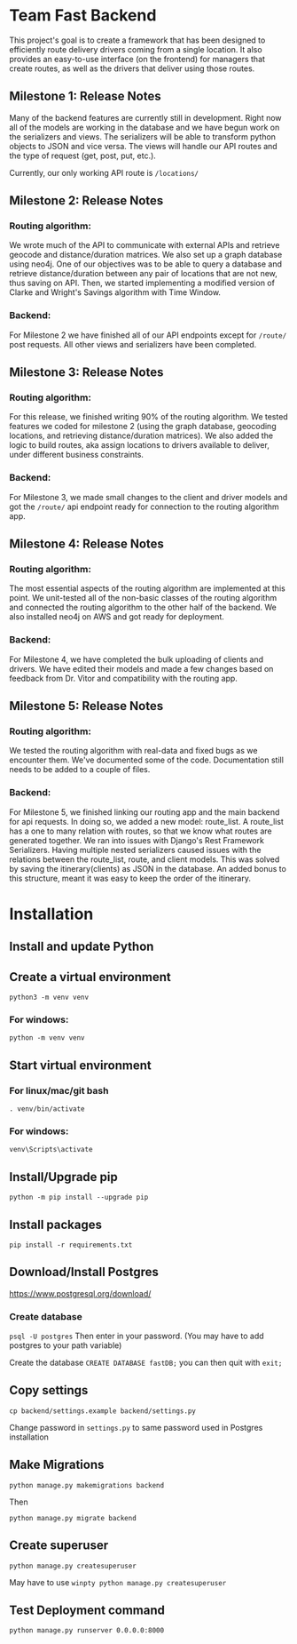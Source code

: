 # Team Fast Backend
This project's goal is to create a framework that has been designed to efficiently route delivery drivers coming from a single location. It also provides an easy-to-use interface (on the frontend) for managers that create routes, as well as the drivers that deliver using those routes. 

## Milestone 1: Release Notes
Many of the backend features are currently still in development. Right now all of the models are working in the database and we have begun work on the serializers and views. The serializers will be able to transform python objects to JSON and vice versa. The views will handle our API routes and the type of request (get, post, put, etc.).

Currently, our only working API route is `/locations/`

## Milestone 2: Release Notes

### Routing algorithm:
We wrote much of the API to communicate with external APIs and retrieve geocode and distance/duration matrices. We also set up a graph database using neo4j. One of our objectives was to be able to query a database and retrieve distance/duration between any pair of locations that are not new, thus saving on API. Then, we started implementing a modified version of Clarke and Wright's Savings algorithm with Time Window.

### Backend:
For Milestone 2 we have finished all of our API endpoints except for `/route/` post requests. All other views and serializers have been completed.

## Milestone 3: Release Notes

### Routing algorithm:
For this release, we finished writing 90% of the routing algorithm. We tested features we coded for milestone 2 (using the graph database, geocoding locations, and retrieving distance/duration matrices). We also added the logic to build routes, aka assign locations to drivers available to deliver, under different business constraints.

### Backend:
For Milestone 3, we made small changes to the client and driver models and got the `/route/` api endpoint ready for connection to the routing algorithm app.

## Milestone 4: Release Notes

### Routing algorithm:
The most essential aspects of the routing algorithm are implemented at this point. We unit-tested all of the non-basic classes of the routing algorithm and connected the routing algorithm to the other half of the backend. We also installed neo4j on AWS and got ready for deployment.

### Backend:
For Milestone 4, we have completed the bulk uploading of clients and drivers. We have edited their models and made a few changes based on feedback from Dr. Vitor and compatibility with the routing app.

## Milestone 5: Release Notes

### Routing algorithm:
We tested the routing algorithm with real-data and fixed bugs as we encounter them. We've documented some of the code. Documentation still needs to be added to a couple of files.

### Backend:
For Milestone 5, we finished linking our routing app and the main backend for api requests. In doing so, we added a new model: route_list. A route_list has a one to many relation with routes, so that we know what routes are generated together. We ran into issues with Django's Rest Framework Serializers. Having multiple nested serializers caused issues with the relations between the route_list, route, and client models. This was solved by saving the itinerary(clients) as JSON in the database. An added bonus to this structure, meant it was easy to keep the order of the itinerary.

# Installation
## Install and update Python

## Create a virtual environment
`python3 -m venv venv`

### For windows:
`python -m venv venv`

## Start virtual environment
### For linux/mac/git bash
`. venv/bin/activate`

### For windows:
`venv\Scripts\activate`

## Install/Upgrade pip
`python -m pip install --upgrade pip`

## Install packages
`pip install -r requirements.txt`

## Download/Install Postgres
https://www.postgresql.org/download/

### Create database
`psql -U postgres`
Then enter in your password. (You may have to add postgres to your path variable)

Create the database
`CREATE DATABASE fastDB;` you can then quit with `exit;`

## Copy settings
`cp backend/settings.example backend/settings.py`

Change password in `settings.py` to same password used in Postgres installation

## Make Migrations
`python manage.py makemigrations backend`

Then

`python manage.py migrate backend`

## Create superuser
`python manage.py createsuperuser`

May have to use `winpty python manage.py createsuperuser`


## Test Deployment command

`python manage.py runserver 0.0.0.0:8000`
